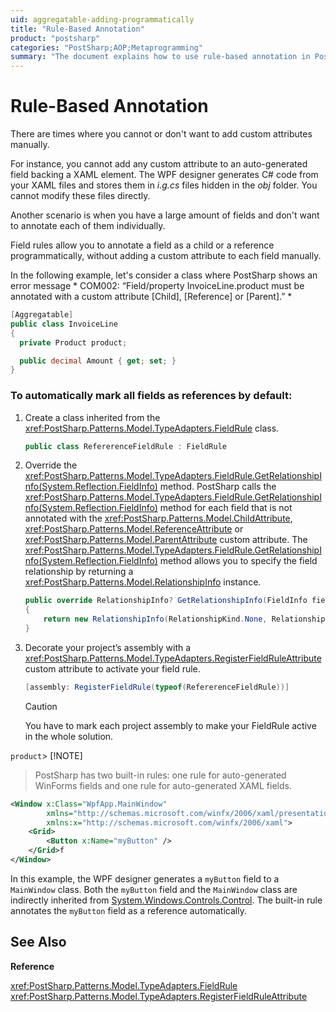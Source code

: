 ```yaml
---
uid: aggregatable-adding-programmatically
title: "Rule-Based Annotation"
product: "postsharp"
categories: "PostSharp;AOP;Metaprogramming"
summary: "The document explains how to use rule-based annotation in PostSharp to programmatically annotate fields as a child or a reference, particularly useful for auto-generated fields or large numbers of fields."
---
```

# Rule-Based Annotation

There are times where you cannot or don't want to add custom attributes manually.

For instance, you cannot add any custom attribute to an auto-generated field backing a XAML element. The WPF designer generates C# code from your XAML files and stores them in *i.g.cs* files hidden in the *obj* folder. You cannot modify these files directly. 

Another scenario is when you have a large amount of fields and don't want to annotate each of them individually.

Field rules allow you to annotate a field as a child or a reference programmatically, without adding a custom attribute to each field manually.

In the following example, let's consider a class where PostSharp shows an error message *
          COM002: “Field/property InvoiceLine.product must be
          annotated with a custom attribute [Child], [Reference] or [Parent].”
        * 

```csharp
[Aggregatable]
public class InvoiceLine
{
  private Product product;

  public decimal Amount { get; set; }
}
```


### To automatically mark all fields as references by default:

1. Create a class inherited from the <xref:PostSharp.Patterns.Model.TypeAdapters.FieldRule> class. 

    ```csharp
    public class RefererenceFieldRule : FieldRule
    ```


2. Override the <xref:PostSharp.Patterns.Model.TypeAdapters.FieldRule.GetRelationshipInfo(System.Reflection.FieldInfo)> method. PostSharp calls the <xref:PostSharp.Patterns.Model.TypeAdapters.FieldRule.GetRelationshipInfo(System.Reflection.FieldInfo)> method for each field that is not annotated with the <xref:PostSharp.Patterns.Model.ChildAttribute>, <xref:PostSharp.Patterns.Model.ReferenceAttribute> or <xref:PostSharp.Patterns.Model.ParentAttribute> custom attribute. The <xref:PostSharp.Patterns.Model.TypeAdapters.FieldRule.GetRelationshipInfo(System.Reflection.FieldInfo)> method allows you to specify the field relationship by returning a <xref:PostSharp.Patterns.Model.RelationshipInfo> instance. 

    ```csharp
    public override RelationshipInfo? GetRelationshipInfo(FieldInfo field)
    {
        return new RelationshipInfo(RelationshipKind.None, RelationshipKind.Reference);
    }
    ```


3. Decorate your project’s assembly with a <xref:PostSharp.Patterns.Model.TypeAdapters.RegisterFieldRuleAttribute> custom attribute to activate your field rule. 

    ```csharp
    [assembly: RegisterFieldRule(typeof(RefererenceFieldRule))]
    ```

    > [!CAUTION]
    > You have to mark each project assembly to make your FieldRule active in the whole solution.


`product`> [!NOTE]
> PostSharp has two built-in rules: one rule for auto-generated WinForms fields and one rule for auto-generated XAML fields.
```xml
<Window x:Class="WpfApp.MainWindow"
        xmlns="http://schemas.microsoft.com/winfx/2006/xaml/presentation"
        xmlns:x="http://schemas.microsoft.com/winfx/2006/xaml">
    <Grid>
        <Button x:Name="myButton" />
    </Grid>f
</Window>
```

In this example, the WPF designer generates a `myButton` field to a `MainWindow` class. Both the `myButton` field and the `MainWindow` class are indirectly inherited from [System.Windows.Controls.Control](https://msdn.microsoft.com/en-us/library/system.windows.controls.control.aspx). The built-in rule annotates the `myButton` field as a reference automatically. 

## See Also

**Reference**

<xref:PostSharp.Patterns.Model.TypeAdapters.FieldRule>
<br><xref:PostSharp.Patterns.Model.TypeAdapters.RegisterFieldRuleAttribute>
<br>
